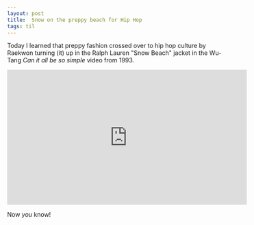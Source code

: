 ```yaml
---
layout: post
title:  Snow on the preppy beach for Hip Hop
tags: til
---
```


Today I learned that preppy fashion crossed over to hip hop culture by Raekwon turning (it) up in the Ralph Lauren "Snow Beach" jacket in the Wu-Tang _Can it all be so simple_ video from 1993.

<iframe width="560" height="315" src="https://www.youtube.com/embed/7m148vZDwJA" title="YouTube video player" frameborder="0" allow="accelerometer; autoplay; clipboard-write; encrypted-media; gyroscope; picture-in-picture" allowfullscreen></iframe>

Now *you* know!
